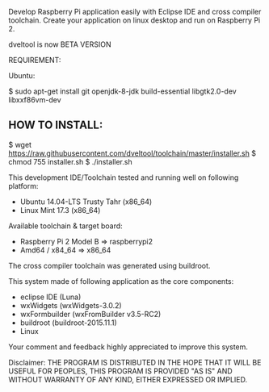 Develop Raspberry Pi application easily with Eclipse IDE and cross compiler toolchain.
Create your application on linux desktop and run on Raspberry Pi 2.

dveltool is now BETA VERSION

REQUIREMENT:

Ubuntu:

$ sudo apt-get install git openjdk-8-jdk build-essential libgtk2.0-dev libxxf86vm-dev

HOW TO INSTALL:
-----------------------------------
$ wget https://raw.githubusercontent.com/dveltool/toolchain/master/installer.sh
$ chmod 755 installer.sh
$ ./installer.sh

This development IDE/Toolchain tested and running well on following platform:
- Ubuntu 14.04-LTS Trusty Tahr (x86_64)
- Linux Mint 17.3 (x86_64)

Available toolchain & target board:
- Raspberry Pi 2 Model B      => raspberrypi2
- Amd64 / x84_64              => x86_64

The cross compiler toolchain was generated using buildroot.

This system made of following application as the core components:
- eclipse IDE		(Luna)
- wxWidgets			(wxWidgets-3.0.2)
- wxFormbuilder	(wxFromBuilder v3.5-RC2)
- buildroot			(buildroot-2015.11.1)
- Linux

Your comment and feedback highly appreciated to improve this system.

Disclaimer:
THE PROGRAM IS DISTRIBUTED IN THE HOPE THAT IT WILL BE USEFUL FOR PEOPLES, THIS PROGRAM IS PROVIDED "AS IS" AND WITHOUT WARRANTY OF ANY KIND, EITHER EXPRESSED OR IMPLIED. 
